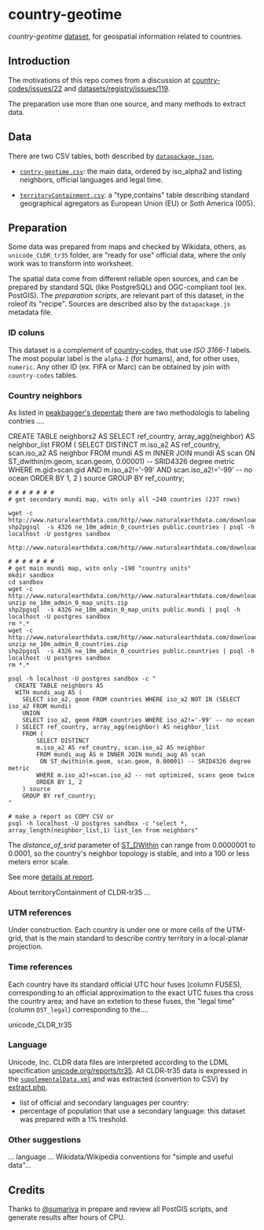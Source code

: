 # country-geotime
*country-geotime* [dataset](https://github.com/datasets), for geospatial information related to countries.

## Introduction
The motivations of this repo comes from a discussion at [country-codes/issues/22](https://github.com/datasets/country-codes/issues/22) and [datasets/registry/issues/119](https://github.com/datasets/registry/issues/119#issuecomment-142620724).

The  preparation use more than one source, and many methods to extract data. 

## Data 
There are two CSV tables, both described by [`datapackage.json`](datapackage.json),

* [`contry-geotime.csv`](data/contry-geotime.csv): the main data, ordered by iso_alpha2 and listing neighbors, official languages and legal time.

* [`territoryContainment.csv`](data/territoryContainment.csv): a "type,contains" table describing standard geographical agregators as European Union (EU) or Soth America (005).

## Preparation

Some data was prepared from maps and checked by Wikidata, others, as `unicode_CLDR_tr35` folder, are "ready for use" official data, where the only work was to transform into worksheet.

The spatial data come from different reliable open sources, and can be prepared by standard SQL (like PostgreSQL) and OGC-compliant tool (ex. PostGIS).  The *preparation scripts*, are relevant part of this dataset, in the roleof its "recipe". Sources are described also by the `datapackage.js` metadata file.

### ID coluns
This dataset is a complement of [country-codes](https://github.com/datasets/country-codes), that use *ISO 3166-1* labels. 
The most popular label is the `alpha-2`  (for humans), and, for other uses,  `numeric`. Any other ID (ex. FIFA or Marc) can be obtained by join with `country-codes` tables.

### Country neighbors

As listed in [peakbagger's depentab](http://peakbagger.com/pbgeog/countries.aspx#depentab) there are two methodologis to labeling contries .... 


  CREATE TABLE neighbors2 AS
  SELECT ref_country, array_agg(neighbor) AS neighbor_list
  FROM (
    SELECT DISTINCT
        m.iso_a2 AS ref_country, scan.iso_a2 AS neighbor
    FROM mundi AS m INNER JOIN mundi AS scan
         ON ST_dwithin(m.geom, scan.geom, 0.00001) -- SRID4326 degree metric
    WHERE m.gid>scan.gid AND m.iso_a2!='-99' AND  scan.iso_a2!='-99' -- no ocean
    ORDER BY 1, 2
  ) source
  GROUP BY ref_country;



```shell
# # # # # # #
# get secondary mundi map, witn only all ~240 countries (237 rows)

wget -c http://www.naturalearthdata.com/http//www.naturalearthdata.com/download/10m/cultural/ne_10m_admin_0_countries.zip
shp2pgsql  -s 4326 ne_10m_admin_0_countries public.countries | psql -h localhost -U postgres sandbox

http://www.naturalearthdata.com/http//www.naturalearthdata.com/download/10m/cultural/ne_10m_admin_0_countries.zip

# # # # # # #
# get main mundi map, witn only ~190 "country units"
mkdir sandbox
cd sandbox
wget -c http://www.naturalearthdata.com/http//www.naturalearthdata.com/download/10m/cultural/ne_10m_admin_0_map_units.zip
unzip ne_10m_admin_0_map_units.zip
shp2pgsql  -s 4326 ne_10m_admin_0_map_units public.mundi | psql -h localhost -U postgres sandbox
rm *.*
wget -c http://www.naturalearthdata.com/http//www.naturalearthdata.com/download/10m/cultural/ne_10m_admin_0_countries.zip
unzip ne_10m_admin_0_countries.zip
shp2pgsql  -s 4326 ne_10m_admin_0_countries public.countries | psql -h localhost -U postgres sandbox
rm *.*

psql -h localhost -U postgres sandbox -c "
  CREATE TABLE neighbors AS
  WITH mundi_aug AS (
    SELECT iso_a2, geom FROM countries WHERE iso_a2 NOT IN (SELECT iso_a2 FROM mundi)
    UNION 
    SELECT iso_a2, geom FROM countries WHERE iso_a2!='-99' -- no ocean
  ) SELECT ref_country, array_agg(neighbor) AS neighbor_list
    FROM (
	    SELECT DISTINCT
		m.iso_a2 AS ref_country, scan.iso_a2 AS neighbor
	    FROM mundi_aug AS m INNER JOIN mundi_aug AS scan
		 ON ST_dwithin(m.geom, scan.geom, 0.00001) -- SRID4326 degree metric
	    WHERE m.iso_a2!=scan.iso_a2 -- not optimized, scans geom twice
	    ORDER BY 1, 2
    ) source
    GROUP BY ref_country;
"

# make a report as COPY CSV or 
psql -h localhost -U postgres sandbox -c "select *, array_length(neighbor_list,1) list_len from neighbors"
```
The *distance_of_srid* parameter of [ST_DWithin](http://postgis.net/docs/ST_DWithin.html) can range from 0.0000001 to 0.0001, so the country's neighbor topology is stable, and into a 100 or less meters error scale.

See more [details at report](https://github.com/ppKrauss/country-geotime/wiki/Country-neighbors,-preparation-report).

About territoryContainment of CLDR-tr35 ...

###  UTM references
Under construction. Each country is under one or more cells of the UTM-grid, that is the main standard to describe contry territory in a local-planar projection.

### Time references 
Each country have its standard official UTC hour fuses (column FUSES), corresponding to an official approximation to the exact UTC fuses tha cross the country area; and have an extetion to these fuses, the "legal time" (column `DST_legal`) corresponding to the....

unicode_CLDR_tr35

### Language 

Unicode, Inc. CLDR data files are interpreted according to the LDML specification [unicode.org/reports/tr35](http://unicode.org/reports/tr35/). All CLDR-tr35 data is expressed in the [`supplementalData.xml`](originals/supplementalData.xml) and was extracted (convertion to CSV) by [extract.php](originals/sandbox/unicode_CLDR_tr35/extract.php),

* list of official and secondary languages per country: 
* percentage of population that use a secondary language: this dataset was prepared with a 1% treshold.

### Other suggestions

... language ...  Wikidata/Wikipedia conventions for "simple and useful data"... 

## Credits

Thanks to [@sumariva](https://github.com/sumariva) in prepare and review all PostGIS scripts, and generate results after hours of CPU. 


